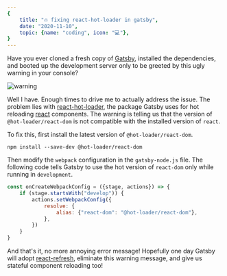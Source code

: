 ```yaml
---
{
    title: "🔥 fixing react-hot-loader in gatsby",
    date: "2020-11-10",
    topic: {name: "coding", icon: "💻"},
}
---
```


Have you ever cloned a fresh copy of [Gatsby][gatsby], installed the dependencies, and booted up the development server only to be greeted by this ugly warning in your console?

![warning][warning]

Well I have. Enough times to drive me to actually address the issue. The problem lies with [react-hot-loader][hot-loader], the package Gatsby uses for hot reloading [react][react] components. The warning is telling us that the version of `@hot-loader/react-dom` is not compatible with the installed version of `react`.

To fix this, first install the latest version of `@hot-loader/react-dom`.

```shell
npm install --save-dev @hot-loader/react-dom
```

Then modify the `webpack` configuration in the `gatsby-node.js` file. The following code tells Gatsby to use the hot version of `react-dom` only while running in `development`.

```javascript
const onCreateWebpackConfig = ({stage, actions}) => {
    if (stage.startsWith("develop")) {
        actions.setWebpackConfig({
            resolve: {
                alias: {"react-dom": "@hot-loader/react-dom"},
            },
        })
    }
}
```

And that's it, no more annoying error message! Hopefully one day Gatsby will adopt [react-refresh][refresh], eliminate this warning message, and give us stateful component reloading too!

[refresh]: https://github.com/facebook/react/tree/master/packages/react-refresh
[react]: https://reactjs.org
[hot-loader]: https://github.com/gaearon/react-hot-loader
[warning]: /images/posts/fixing-react-hot-loader-in-gatsby/warning.png
[gatsby]: http://gatsbyjs.com
